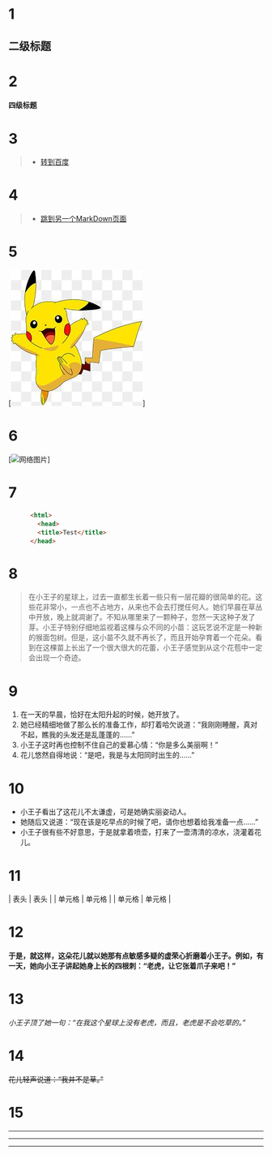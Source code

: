 # 1
## 二级标题
# 2
#### 四级标题
# 3
> - [转到百度](https://www.baidu.com)
# 4
> - [跳到另一个MarkDown页面](https://github.com/xiaohuang-rose/first/blob/main/second.md)
# 5
[![本地图片](pkq.jpg)]
# 6
[![网络图片](https://gimg2.baidu.com/image_search/src=http%3A%2F%2Fcdn.duitang.com%2Fuploads%2Fitem%2F201410%2F20%2F20141020162058_UrMNe.jpeg&refer=http%3A%2F%2Fcdn.duitang.com&app=2002&size=f9999,10000&q=a80&n=0&g=0n&fmt=jpeg?sec=1622203245&t=7e6611e15921201dfa61c5714b117b1b)]
# 7
```html
      <html>
        <head>
        <title>Test</title>
      </head>
```
# 8
>在小王子的星球上，过去一直都生长着一些只有一层花瓣的很简单的花。这些花非常小，一点也不占地方，从来也不会去打搅任何人。她们早晨在草丛中开放，晚上就凋谢了。不知从哪里来了一颗种子，忽然一天这种子发了芽。小王子特别仔细地监视着这棵与众不同的小苗：这玩艺说不定是一种新的猴面包树。但是，这小苗不久就不再长了，而且开始孕育着一个花朵。看到在这棵苗上长出了一个很大很大的花蕾，小王子感觉到从这个花苞中一定会出现一个奇迹。
# 9
1. 在一天的早晨，恰好在太阳升起的时候，她开放了。
2. 她已经精细地做了那么长的准备工作，却打着哈欠说道：“我刚刚睡醒，真对不起，瞧我的头发还是乱蓬蓬的……”
3. 小王子这时再也控制不住自己的爱慕心情：“你是多么美丽啊！”
4. 花儿悠然自得地说：“是吧，我是与太阳同时出生的……”
# 10
- 小王子看出了这花儿不太谦虚，可是她确实丽姿动人。
- 她随后又说道：“现在该是吃早点的时候了吧，请你也想着给我准备一点……”
- 小王子很有些不好意思，于是就拿着喷壶，打来了一壶清清的凉水，浇灌着花儿。
# 11
|  表头   | 表头  |
| 单元格  | 单元格 |
| 单元格  | 单元格 |
# 12
**于是，就这样，这朵花儿就以她那有点敏感多疑的虚荣心折磨着小王子。例如，有一天，她向小王子讲起她身上长的四根刺：“老虎，让它张着爪子来吧！”**
# 13
*小王子顶了她一句：“在我这个星球上没有老虎，而且，老虎是不会吃草的。”*
# 14
~~花儿轻声说道：“我并不是草。”~~
# 15

---
---
****


